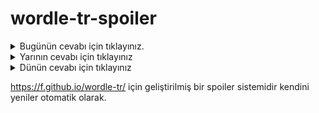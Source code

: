 # wordle-tr-spoiler

<details>
  <summary>Bugünün cevabı için tıklayınız.</summary>
  <br>
    <b> ıtrah </b>
</details>

<details>
  <summary>Yarının cevabı için tıklayınız</summary>
  <br>
   <b> burun </b>
</details>

<details>
  <summary>Dünün cevabı için tıklayınız </summary>
  <br>
  <b> vaşak </b>
</details>

https://f.github.io/wordle-tr/ için geliştirilmiş bir spoiler sistemidir kendini yeniler otomatik olarak.

